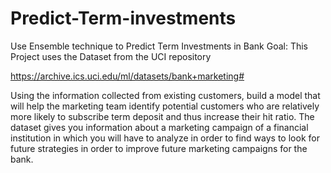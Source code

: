 # Predict-Term-investments
Use Ensemble technique to Predict Term Investments in Bank
Goal:
This Project uses the Dataset from the UCI repository

https://archive.ics.uci.edu/ml/datasets/bank+marketing#

Using the information collected from existing customers, build a model that will help the marketing team identify potential customers who are relatively more likely to subscribe term deposit and thus increase their hit ratio.
The dataset gives you information about a marketing campaign of a financial institution in which you will have to analyze in order to find ways to look for future strategies in order to improve future marketing campaigns for the bank.
